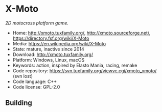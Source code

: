 # X-Moto

_2D motocross platform game._

- Home: http://xmoto.tuxfamily.org/, http://xmoto.sourceforge.net/, https://directory.fsf.org/wiki/X-Moto
- Media: https://en.wikipedia.org/wiki/X-Moto
- State: mature, inactive since 2014
- Download: http://xmoto.tuxfamily.org/
- Platform: Windows, Linux, macOS
- Keywords: action, inspired by Elasto Mania, racing, remake
- Code repository: https://svn.tuxfamily.org/viewvc.cgi/xmoto_xmoto/ (svn lost)
- Code language: C++
- Code license: GPL-2.0

## Building
